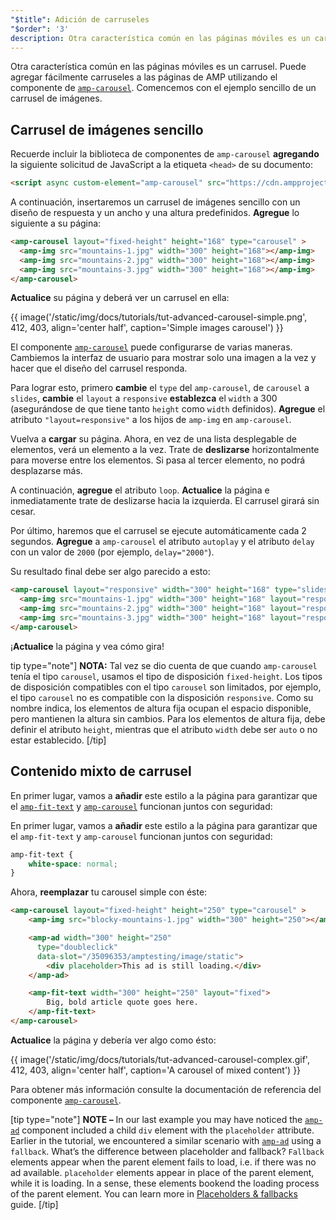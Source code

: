 ```yaml
---
"$title": Adición de carruseles
"$order": '3'
description: Otra característica común en las páginas móviles es un carrusel. Puede agregar fácilmente carruseles a las páginas de AMP utilizando el componente amp-carousel.
---
```


Otra característica común en las páginas móviles es un carrusel. Puede agregar fácilmente carruseles a las páginas de AMP utilizando el componente de [`amp-carousel`](../../../../documentation/components/reference/amp-carousel.md). Comencemos con el ejemplo sencillo de un carrusel de imágenes.

## Carrusel de imágenes sencillo

Recuerde incluir la biblioteca de componentes de <a><code data-md-type="codespan">amp-carousel</code></a> **agregando** la siguiente solicitud de JavaScript a la etiqueta `<head>` de su documento:

```html
<script async custom-element="amp-carousel" src="https://cdn.ampproject.org/v0/amp-carousel-0.1.js"></script>
```

A continuación, insertaremos un carrusel de imágenes sencillo con un diseño de respuesta y un ancho y una altura predefinidos. **Agregue** lo siguiente a su página:

```html
<amp-carousel layout="fixed-height" height="168" type="carousel" >
  <amp-img src="mountains-1.jpg" width="300" height="168"></amp-img>
  <amp-img src="mountains-2.jpg" width="300" height="168"></amp-img>
  <amp-img src="mountains-3.jpg" width="300" height="168"></amp-img>
</amp-carousel>
```

**Actualice** su página y deberá ver un carrusel en ella:

{{ image('/static/img/docs/tutorials/tut-advanced-carousel-simple.png', 412, 403, align='center half', caption='Simple images carousel') }}

El componente [`amp-carousel`](../../../../documentation/components/reference/amp-carousel.md) puede configurarse de varias maneras. Cambiemos la interfaz de usuario para mostrar solo una imagen a la vez y hacer que el diseño del carrusel responda.

Para lograr esto, primero <strong>cambie</strong> el <code>type</code> del <a><code>amp-carousel</code></a>, de <code>carousel</code> a <code>slides</code>, <strong>cambie</strong> el <code>layout</code> a <code>responsive</code>  <strong>establezca</strong> el <code>width</code> a 300 (asegurándose de que tiene tanto <code>height</code> como <code>width</code> definidos).  <strong>Agregue</strong> el atributo <code>"layout=responsive"</code> a los hijos de <a><code>amp-img</code></a> en <a><code>amp-carousel</code></a>.

Vuelva a <strong>cargar</strong> su página. Ahora, en vez de una lista desplegable de elementos, verá un elemento a la vez. Trate de <strong>deslizarse</strong> horizontalmente para moverse entre los elementos. Si pasa al tercer elemento, no podrá desplazarse más.

A continuación, <strong>agregue</strong> el atributo `loop`. <strong>Actualice</strong> la página e inmediatamente trate de deslizarse hacia la izquierda. El carrusel girará sin cesar.

Por último, haremos que el carrusel se ejecute automáticamente cada 2 segundos. <strong>Agregue</strong> a <a><code>amp-carousel</code></a> el atributo <code>autoplay</code> y el atributo <code>delay</code> con un valor de <code>2000</code> (por ejemplo, <code>delay="2000"</code>).

Su resultado final debe ser algo parecido a esto:

```html
<amp-carousel layout="responsive" width="300" height="168" type="slides" autoplay delay="2000" loop>
  <amp-img src="mountains-1.jpg" width="300" height="168" layout="responsive"></amp-img>
  <amp-img src="mountains-2.jpg" width="300" height="168" layout="responsive"></amp-img>
  <amp-img src="mountains-3.jpg" width="300" height="168" layout="responsive"></amp-img>
</amp-carousel>
```

¡<strong>Actualice</strong> la página y vea cómo gira!

tip type="note"] <strong>NOTA:</strong>  Tal vez se dio cuenta de que cuando <a><code>amp-carousel</code></a> tenía el tipo <code>carousel</code>, usamos el tipo de disposición <code>fixed-height</code>. Los tipos de disposición compatibles con el tipo <code>carousel</code> son limitados, por ejemplo, el tipo <code>carousel</code> no es compatible con la disposición <code>responsive</code>. Como su nombre indica, los elementos de altura fija ocupan el espacio disponible, pero mantienen la altura sin cambios. Para los elementos de altura fija, debe definir el atributo <code>height</code>, mientras que el atributo <code>width</code> debe ser <code>auto</code> o no estar establecido. [/tip]

## Contenido mixto de carrusel

En primer lugar, vamos a **añadir** este estilo a la página para garantizar que el [`amp-fit-text`](../../../../documentation/components/reference/amp-fit-text.md) y [`amp-carousel`](../../../../documentation/components/reference/amp-carousel.md) funcionan juntos con seguridad:

En primer lugar, vamos a **añadir** este estilo a la página para garantizar que el <a><code>amp-fit-text</code></a> y <a><code>amp-carousel</code></a> funcionan juntos con seguridad:

```css
amp-fit-text {
    white-space: normal;
}
```

Ahora, **reemplazar** tu carousel simple con éste:

```html
<amp-carousel layout="fixed-height" height="250" type="carousel" >
    <amp-img src="blocky-mountains-1.jpg" width="300" height="250"></amp-img>

    <amp-ad width="300" height="250"
      type="doubleclick"
      data-slot="/35096353/amptesting/image/static">
        <div placeholder>This ad is still loading.</div>
    </amp-ad>

    <amp-fit-text width="300" height="250" layout="fixed">
        Big, bold article quote goes here.
    </amp-fit-text>
</amp-carousel>
```

<strong>Actualice</strong> la página y debería ver algo como ésto:

{{ image('/static/img/docs/tutorials/tut-advanced-carousel-complex.gif', 412, 403, align='center half', caption='A carousel of mixed content') }}

Para obtener más información consulte la documentación de referencia del componente [`amp-carousel`](../../../../documentation/components/reference/amp-ad.md).

[tip type="note"] **NOTE –**  In our last example you may have noticed the [`amp-ad`](../../../../documentation/components/reference/amp-ad.md) component included a child `div` element with the `placeholder` attribute. Earlier in the tutorial, we encountered a similar scenario with [`amp-ad`](../../../../documentation/components/reference/amp-ad.md) using a `fallback`. What’s the difference between placeholder and fallback? `Fallback` elements appear when the parent element fails to load, i.e. if there was no ad available. `placeholder` elements appear in place of the parent element, while it is loading. In a sense, these elements bookend the loading process of the parent element. You can learn more in [Placeholders & fallbacks](../../../../documentation/guides-and-tutorials/develop/style_and_layout/placeholders.md) guide. [/tip]
